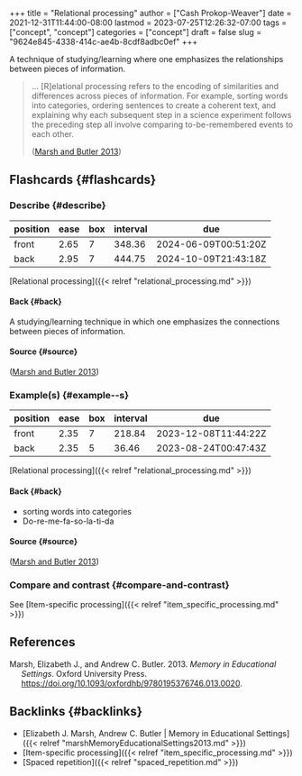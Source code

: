 +++
title = "Relational processing"
author = ["Cash Prokop-Weaver"]
date = 2021-12-31T11:44:00-08:00
lastmod = 2023-07-25T12:26:32-07:00
tags = ["concept", "concept"]
categories = ["concept"]
draft = false
slug = "9624e845-4338-414c-ae4b-8cdf8adbc0ef"
+++

A technique of studying/learning where one emphasizes the relationships between pieces of information.

> ... [R]elational processing refers to the encoding of similarities and differences across pieces of information. For example, sorting words into categories, ordering sentences to create a coherent text, and explaining why each subsequent step in a science experiment follows the preceding step all involve comparing to-be-remembered events to each other.
>
> (<a href="#citeproc_bib_item_1">Marsh and Butler 2013</a>)


## Flashcards {#flashcards}


### Describe {#describe}

| position | ease | box | interval | due                  |
|----------|------|-----|----------|----------------------|
| front    | 2.65 | 7   | 348.36   | 2024-06-09T00:51:20Z |
| back     | 2.95 | 7   | 444.75   | 2024-10-09T21:43:18Z |

[Relational processing]({{< relref "relational_processing.md" >}})


#### Back {#back}

A studying/learning technique in which one emphasizes the connections between pieces of information.


#### Source {#source}

(<a href="#citeproc_bib_item_1">Marsh and Butler 2013</a>)


### Example(s) {#example--s}

| position | ease | box | interval | due                  |
|----------|------|-----|----------|----------------------|
| front    | 2.35 | 7   | 218.84   | 2023-12-08T11:44:22Z |
| back     | 2.35 | 5   | 36.46    | 2023-08-24T00:47:43Z |

[Relational processing]({{< relref "relational_processing.md" >}})


#### Back {#back}

-   sorting words into categories
-   Do-re-me-fa-so-la-ti-da


#### Source {#source}

(<a href="#citeproc_bib_item_1">Marsh and Butler 2013</a>)


### Compare and contrast {#compare-and-contrast}

See [Item-specific processing]({{< relref "item_specific_processing.md" >}})

## References

<style>.csl-entry{text-indent: -1.5em; margin-left: 1.5em;}</style><div class="csl-bib-body">
  <div class="csl-entry"><a id="citeproc_bib_item_1"></a>Marsh, Elizabeth J., and Andrew C. Butler. 2013. <i>Memory in Educational Settings</i>. Oxford University Press. <a href="https://doi.org/10.1093/oxfordhb/9780195376746.013.0020">https://doi.org/10.1093/oxfordhb/9780195376746.013.0020</a>.</div>
</div>


## Backlinks {#backlinks}

-   [Elizabeth J. Marsh, Andrew C. Butler | Memory in Educational Settings]({{< relref "marshMemoryEducationalSettings2013.md" >}})
-   [Item-specific processing]({{< relref "item_specific_processing.md" >}})
-   [Spaced repetition]({{< relref "spaced_repetition.md" >}})
